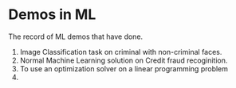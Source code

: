 # Demos in ML

The record of ML demos that have done.
1. Image Classification task on criminal with non-criminal faces.
2. Normal Machine Learning solution on Credit fraud recoginition.
3. To use an optimization solver on a linear programming problem
4. 
